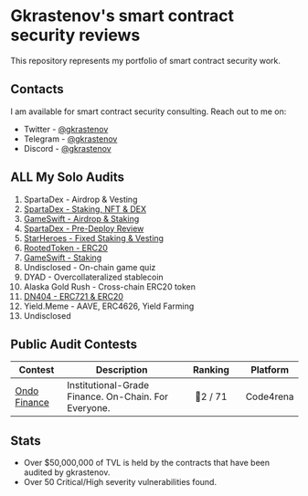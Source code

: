 # Gkrastenov's smart contract security reviews

This repository represents my portfolio of smart contract security work.

## Contacts

I am available for smart contract security consulting. Reach out to me on:

- Twitter - [@gkrastenov](https://twitter.com/gkrastenov)
- Telegram - [@gkrastenov](https://t.me/gkrastenov)
- Discord - [@gkrastenov](discordapp.com/users/830181816433377310)

## ALL My Solo Audits

1. SpartaDex - Airdrop & Vesting
2. [SpartaDex - Staking, NFT & DEX ](./solo/SpartaDex-Security-Review.md)
3. [GameSwift - Airdrop & Staking](./solo/GameSwift-Security-Review.md)
4. [SpartaDex - Pre-Deploy Review](./solo/SpartaDex-Security-Review-2.md)
5. [StarHeroes - Fixed Staking & Vesting](./solo/StarHeroes-Security-Review.md)
6. [RootedToken - ERC20](./solo/RootedToken-Security-Review.md)
7. [GameSwift - Staking](./solo/GameSwift-Security-Review-3.md)
8. Undisclosed - On-chain game quiz
9. DYAD - Overcollateralized stablecoin
10. Alaska Gold Rush - Cross-chain ERC20 token
11. [DN404 - ERC721 & ERC20](https://github.com/Vectorized/dn404/blob/main/audits/guardian-audits-report.pdf)
12. Yield.Meme - AAVE, ERC4626, Yield Farming
13. Undisclosed

## Public Audit Contests

| Contest                                         | Description                                          | &nbsp;&nbsp;&nbsp;Ranking&nbsp;&nbsp;&nbsp; | Platform  |
| ----------------------------------------------- | ---------------------------------------------------- | :-----------------------------------------: | :-------: |
| [Ondo Finance](https://twitter.com/ondofinance) | Institutional-Grade Finance. On-Chain. For Everyone. |                  🥈2 / 71                   | Code4rena |

## Stats

- Over $50,000,000 of TVL is held by the contracts that have been audited by gkrastenov.
- Over 50 Critical/High severity vulnerabilities found.
